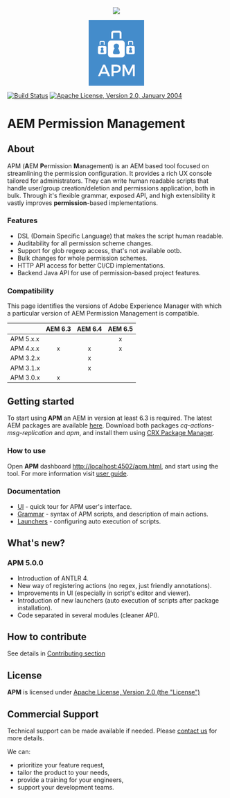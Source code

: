 <p align="center">
    <img src="https://assets.cognifide.com/github/cognifide-logo.png" style="vertical-align: middle">
</p><p align="center">
    <img src="docs/apm-logo.png" alt="APM Logo" style="width: 128px; vertical-align: middle">
</p>

[![Build Status](https://travis-ci.org/Cognifide/APM.svg?branch=master)](https://travis-ci.org/Cognifide/APM)
[![Apache License, Version 2.0, January 2004](https://img.shields.io/github/license/cognifide/apm.svg?label=License)](http://www.apache.org/licenses/)

# AEM Permission Management
## About
APM (**A**EM **P**ermission **M**anagement) is an AEM based tool focused on streamlining the permission configuration. It provides a rich UX console tailored for administrators. They can write human readable scripts that handle user/group creation/deletion and permissions application, both in bulk. Through it's flexible grammar, exposed API, and high extensibility it vastly improves **permission**-based implementations.

### Features
* DSL (Domain Specific Language) that makes the script human readable.
* Auditability for all permission scheme changes.
* Support for glob regexp access, that's not available ootb.
* Bulk changes for whole permission schemes.
* HTTP API access for better CI/CD implementations.
* Backend Java API for use of permission-based project features.

### Compatibility
This page identifies the versions of Adobe Experience Manager with which a particular version of AEM Permission Management is compatible.

| | AEM 6.3 | AEM 6.4 | AEM 6.5 |
| --- | :---: | :---: | :---: |
| APM 5.x.x | | | x |
| APM 4.x.x | x | x | x |
| APM 3.2.x |   | x | |
| APM 3.1.x |   | x | |
| APM 3.0.x |  x | | |

## Getting started
To start using **APM** an AEM in version at least 6.3 is required.
The latest AEM packages are available [here](https://github.com/Cognifide/APM/releases/latest). Download both packages *cq-actions-msg-replication* and *apm*, and install them using [CRX Package Manager](http://localhost:4502/crx/packmgr).

### How to use
Open **APM** dashboard [http://localhost:4502/apm.html](http://localhost:4502/apm.html), and start using the tool. For more information visit [user guide](docs/ui.md).

### Documentation
* [UI](docs/ui.md) - quick tour for APM user's interface.
* [Grammar](docs/grammar.md) - syntax of APM scripts, and description of main actions.
* [Launchers](docs/launchers.md) - configuring auto execution of scripts.

## What's new?
### APM 5.0.0
* Introduction of ANTLR 4.
* New way of registering actions (no regex, just friendly annotations).
* Improvements in UI (especially in script's editor and viewer).
* Introduction of new launchers (auto execution of scripts after package installation).
* Code separated in several modules (cleaner API).

## How to contribute
See details in [Contributing section](https://github.com/Cognifide/APM/blob/master/CONTRIBUTING.md)

## License
**APM** is licensed under [Apache License, Version 2.0 (the "License")](https://www.apache.org/licenses/LICENSE-2.0.txt)

## Commercial Support

Technical support can be made available if needed. Please [contact us](mailto:labs-support@cognifide.com) for more details.

We can:

* prioritize your feature request,
* tailor the product to your needs,
* provide a training for your engineers,
* support your development teams.
